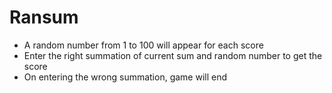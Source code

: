 # Ransum
- A random number from 1 to 100 will appear for each score
- Enter the right summation of current sum and random number to get the score
- On entering the wrong summation, game will end
